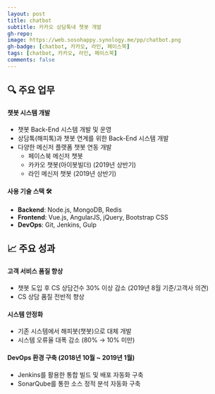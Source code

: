 ```yaml
---
layout: post
title: chatbot
subtitle: 카카오 상담톡내 챗봇 개발
gh-repo:
image: https://web.sosohappy.synology.me/pp/chatbot.png
gh-badge: [chatbot, 카카오, 라인, 페이스북]
tags: [chatbot, 카카오, 라인, 페이스북]
comments: false
---
```


## 🔍 주요 업무

#### 챗봇 시스템 개발

- 챗봇 Back-End 시스템 개발 및 운영
- 상담톡(해피톡)과 챗봇 연계를 위한 Back-End 시스템 개발
- 다양한 메신저 플랫폼 챗봇 연동 개발
  - 페이스북 메신저 챗봇
  - 카카오 챗봇(아이봇빌더) (2019년 상반기)
  - 라인 메신저 챗봇 (2019년 상반기)

#### 사용 기술 스택 🛠

- **Backend**: Node.js, MongoDB, Redis
- **Frontend**: Vue.js, AngularJS, jQuery, Bootstrap CSS
- **DevOps**: Git, Jenkins, Gulp

## 📈 주요 성과

#### 고객 서비스 품질 향상

- 챗봇 도입 후 CS 상담건수 30% 이상 감소 (2019년 8월 기준/고객사 의견)
- CS 상담 품질 전반적 향상

#### 시스템 안정화

- 기존 시스템에서 해피봇(챗봇)으로 대체 개발
- 시스템 오류율 대폭 감소 (80% → 10% 미만)

#### DevOps 환경 구축 (2018년 10월 ~ 2019년 1월)

- Jenkins를 활용한 통합 빌드 및 배포 자동화 구축
- SonarQube를 통한 소스 정적 분석 자동화 구축

